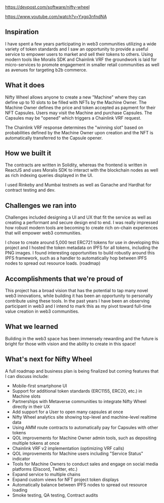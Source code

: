https://devpost.com/software/nifty-wheel


https://www.youtube.com/watch?v=Yxgq3nfndNA

## Inspiration

I have spent a few years participating in web3 communities utilizing a wide variety of token standards and I saw an opportunity to provide a useful service to empower users to market and sell their tokens to others. Using modern tools like Moralis SDK and Chainlink VRF the groundwork is laid for micro-services to promote engagement in smaller retail communities as well as avenues for targeting b2b commerce.

## What it does

Nifty Wheel allows anyone to create a new "Machine" where they can define up to 10 slots to be filled with NFTs by the Machine Owner. The Machine Owner defines the price and token accepted as payment for their NFT Capsules. Users may visit the Machine and purchase Capsules. The Capsules may be "opened" which triggers a Chainlink VRF request. 

The Chainlink VRF response determines the "winning slot" based on probabilities defined by the Machine Owner upon creation and the NFT is automatically transferred to the Capsule opener. 

## How we built it

The contracts are written in Solidity, whereas the frontend is written in ReactJS and uses Moralis SDK to interact with the blockchain nodes as well as rich indexing queries displayed in the UI. 

I used Rinkeby and Mumbai testnets as well as Ganache and Hardhat for contract testing and dev. 

## Challenges we ran into

Challenges included designing a UI and UX that fit the service as well as creating a performant and secure design end to end. I was really impressed how robust modern tools are becoming to create rich on-chain experiences that will empower web3 communities. 

I chose to create around 5,000 test ERC721 tokens for use in developing this project and I hosted the token metadata on IPFS for all tokens, including the PNG images. I found interesting opportunities to build robustly around this IPFS framework, such as a handler to automatically hop between IPFS nodes to spread out resource loads. (roadmap)

## Accomplishments that we're proud of

This project has a broad vision that has the potential to tap many novel web3 innovations, while building it has been an opportunity to personally contribute using these tools. In the past years I have been an observing participant in web3 and I intend to mark this as my pivot toward full-time value creation in web3 communities.

## What we learned

Building in the web3 space has been immensely rewarding and the future is bright for those with vision and the ability to create in this space!

## What's next for Nifty Wheel

A full roadmap and business plan is being finalized but coming features that I can discuss include:
* Mobile-first smartphone UI
* Support for additional token standards (ERC1155, ERC20, etc.) in Machine slots
* Partnerships with Metaverse communities to integrate Nifty Wheel directly in their UX
* Add support for a User to open many capsules at once
* Nifty Wheel analytics site showing top-level and machine-level realtime data
* Using AMM route contracts to automatically pay for Capsules with other tokens
* QOL improvements for Machine Owner admin tools, such as depositing multiple tokens at once
* Chainlink VRF v2 implementation (optimizing VRF calls)
* QOL improvements for Machine users including "Service Status" indicator
* Tools for Machine Owners to conduct sales and engage on social media platforms (Discord, Twitter, etc.)
* Expand service to multiple chains
* Expand custom views for NFT project token displays
* Automatically balance between IPFS nodes to spread out resource loading
* Smoke testing, QA testing, Contract audits

